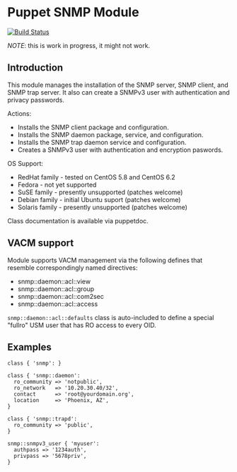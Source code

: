 Puppet SNMP Module
==================

[![Build Status](https://secure.travis-ci.org/celesteking/puppet-snmp.png?branch=master)](http://travis-ci.org/celesteking/puppet-snmp)

*NOTE*: this is work in progress, it might not work.

Introduction
------------

This module manages the installation of the SNMP server, SNMP client, and SNMP
trap server.  It also can create a SNMPv3 user with authentication and privacy
passwords.

Actions:

* Installs the SNMP client package and configuration.
* Installs the SNMP daemon package, service, and configuration.
* Installs the SNMP trap daemon service and configuration.
* Creates a SNMPv3 user with authentication and encryption paswords.

OS Support:

* RedHat family  - tested on CentOS 5.8 and CentOS 6.2
* Fedora         - not yet supported
* SuSE family    - presently unsupported (patches welcome)
* Debian family  - initial Ubuntu suport (patches welcome)
* Solaris family - presently unsupported (patches welcome)

Class documentation is available via puppetdoc.

VACM support
------------
Module supports VACM management via the following defines that resemble correspondingly named directives:
* snmp::daemon::acl::view
* snmp::daemon::acl::group
* snmp::daemon::acl::com2sec
* snmp::daemon::acl::access

`snmp::daemon::acl::defaults` class is auto-included to define a special "fullro" USM user that has RO access to every OID.  

Examples
--------

    class { 'snmp': }

    class { 'snmp::daemon':
      ro_community => 'notpublic',
      ro_network   => '10.20.30.40/32',
      contact      => 'root@yourdomain.org',
      location     => 'Phoenix, AZ',
    }

    class { 'snmp::trapd':
      ro_community => 'public',
    }

    snmp::snmpv3_user { 'myuser':
      authpass => '1234auth',
      privpass => '5678priv',
    }


